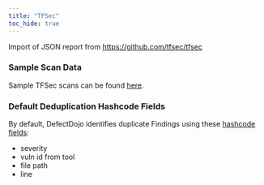 ```yaml
---
title: "TFSec"
toc_hide: true
---
```

Import of JSON report from <https://github.com/tfsec/tfsec>

### Sample Scan Data
Sample TFSec scans can be found [here](https://github.com/DefectDojo/django-DefectDojo/tree/master/unittests/scans/tfsec).

### Default Deduplication Hashcode Fields
By default, DefectDojo identifies duplicate Findings using these [hashcode fields](https://docs.defectdojo.com/en/working_with_findings/finding_deduplication/about_deduplication/):

- severity
- vuln id from tool
- file path
- line
